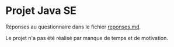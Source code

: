 # Projet Java SE

Réponses au questionnaire dans le fichier [reponses.md](reponses.md).

Le projet n'a pas été réalisé par manque de temps et de motivation.
